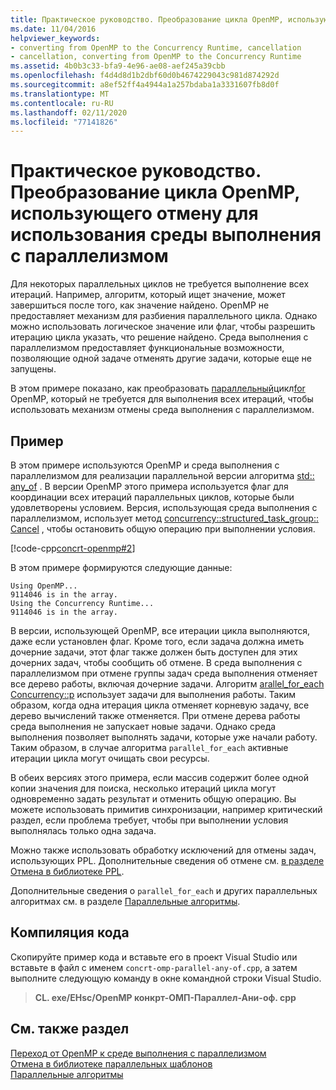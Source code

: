 ```yaml
---
title: Практическое руководство. Преобразование цикла OpenMP, использующего отмену для использования среды выполнения с параллелизмом
ms.date: 11/04/2016
helpviewer_keywords:
- converting from OpenMP to the Concurrency Runtime, cancellation
- cancellation, converting from OpenMP to the Concurrency Runtime
ms.assetid: 4b0b3c33-bfa9-4e96-ae08-aef245a39cbb
ms.openlocfilehash: f4d4d8d1b2dbf60d0b4674229043c981d874292d
ms.sourcegitcommit: a8ef52ff4a4944a1a257bdaba1a3331607fb8d0f
ms.translationtype: MT
ms.contentlocale: ru-RU
ms.lasthandoff: 02/11/2020
ms.locfileid: "77141826"
---
```

# <a name="how-to-convert-an-openmp-loop-that-uses-cancellation-to-use-the-concurrency-runtime"></a>Практическое руководство. Преобразование цикла OpenMP, использующего отмену для использования среды выполнения с параллелизмом

Для некоторых параллельных циклов не требуется выполнение всех итераций. Например, алгоритм, который ищет значение, может завершиться после того, как значение найдено. OpenMP не предоставляет механизм для разбиения параллельного цикла. Однако можно использовать логическое значение или флаг, чтобы разрешить итерацию цикла указать, что решение найдено. Среда выполнения с параллелизмом предоставляет функциональные возможности, позволяющие одной задаче отменять другие задачи, которые еще не запущены.

В этом примере показано, как преобразовать [параллельный](../../parallel/concrt/how-to-use-parallel-invoke-to-write-a-parallel-sort-routine.md#parallel)цикл[for](../../parallel/openmp/reference/for-openmp.md) OpenMP, который не требуется для выполнения всех итераций, чтобы использовать механизм отмены среда выполнения с параллелизмом.

## <a name="example"></a>Пример

В этом примере используются OpenMP и среда выполнения с параллелизмом для реализации параллельной версии алгоритма [std:: any_of](../../standard-library/algorithm-functions.md#any_of) . В версии OpenMP этого примера используется флаг для координации всех итераций параллельных циклов, которые были удовлетворены условием. Версия, использующая среда выполнения с параллелизмом, использует метод [concurrency::structured_task_group:: Cancel](reference/structured-task-group-class.md#cancel) , чтобы остановить общую операцию при выполнении условия.

[!code-cpp[concrt-openmp#2](../../parallel/concrt/codesnippet/cpp/convert-an-openmp-loop-that-uses-cancellation_1.cpp)]

В этом примере формируются следующие данные:

```Output
Using OpenMP...
9114046 is in the array.
Using the Concurrency Runtime...
9114046 is in the array.
```

В версии, использующей OpenMP, все итерации цикла выполняются, даже если установлен флаг. Кроме того, если задача должна иметь дочерние задачи, этот флаг также должен быть доступен для этих дочерних задач, чтобы сообщить об отмене. В среда выполнения с параллелизмом при отмене группы задач среда выполнения отменяет все дерево работы, включая дочерние задачи. Алгоритм [arallel_for_each Concurrency::p](reference/concurrency-namespace-functions.md#parallel_for_each) использует задачи для выполнения работы. Таким образом, когда одна итерация цикла отменяет корневую задачу, все дерево вычислений также отменяется. При отмене дерева работы среда выполнения не запускает новые задачи. Однако среда выполнения позволяет выполнять задачи, которые уже начали работу. Таким образом, в случае алгоритма `parallel_for_each` активные итерации цикла могут очищать свои ресурсы.

В обеих версиях этого примера, если массив содержит более одной копии значения для поиска, несколько итераций цикла могут одновременно задать результат и отменить общую операцию. Вы можете использовать примитив синхронизации, например критический раздел, если проблема требует, чтобы при выполнении условия выполнялась только одна задача.

Можно также использовать обработку исключений для отмены задач, использующих PPL. Дополнительные сведения об отмене см. [в разделе Отмена в библиотеке PPL](cancellation-in-the-ppl.md).

Дополнительные сведения о `parallel_for_each` и других параллельных алгоритмах см. в разделе [Параллельные алгоритмы](../../parallel/concrt/parallel-algorithms.md).

## <a name="compiling-the-code"></a>Компиляция кода

Скопируйте пример кода и вставьте его в проект Visual Studio или вставьте в файл с именем `concrt-omp-parallel-any-of.cpp`, а затем выполните следующую команду в окне командной строки Visual Studio.

> **CL. exe/EHsc/OpenMP конкрт-ОМП-Параллел-Ани-оф. cpp**

## <a name="see-also"></a>См. также раздел

[Переход от OpenMP к среде выполнения с параллелизмом](../../parallel/concrt/migrating-from-openmp-to-the-concurrency-runtime.md)<br/>
[Отмена в библиотеке параллельных шаблонов](cancellation-in-the-ppl.md)<br/>
[Параллельные алгоритмы](../../parallel/concrt/parallel-algorithms.md)
